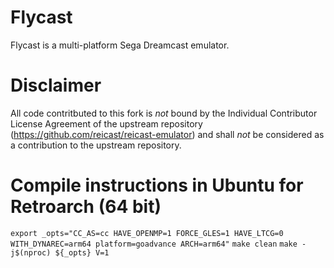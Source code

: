 Flycast
===========
Flycast is a multi-platform Sega Dreamcast emulator.

Disclaimer
==========
All code contritbuted to this fork is *not* bound by the Individual Contributor License Agreement of the upstream repository (https://github.com/reicast/reicast-emulator) and shall *not* be considered as a contribution to the upstream repository.

Compile instructions in Ubuntu for Retroarch (64 bit)
=====================================================
`export _opts="CC_AS=cc HAVE_OPENMP=1 FORCE_GLES=1 HAVE_LTCG=0 WITH_DYNAREC=arm64 platform=goadvance ARCH=arm64"`
`make clean`
`make -j$(nproc) ${_opts} V=1`

